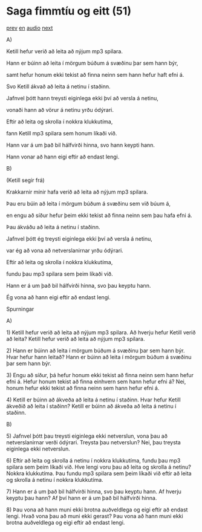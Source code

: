 # Saga fimmtíu og eitt (51)

[prev](../is/story_50.md)
[en](../en/story_51.md)
[audio](../audio/story_51.mp3)
[next](../is/story_52.md)

A\)

Ketill hefur verið að leita að nýjum mp3 spilara.

Hann er búinn að leita í mörgum búðum á svæðinu þar sem hann býr,

samt hefur honum ekki tekist að finna neinn sem hann hefur haft efni á.

Svo Ketill ákvað að leita á netinu í staðinn.

Jafnvel þótt hann treysti eiginlega ekki því að versla á netinu,

vonaði hann að vörur á netinu yrðu ódýrari.

Eftir að leita og skrolla í nokkra klukkutíma,

fann Ketill mp3 spilara sem honum líkaði við.

Hann var á um það bil hálfvirði hinna, svo hann keypti hann.

Hann vonar að hann eigi eftir að endast lengi.

B\)

(Ketill segir frá)

Krakkarnir mínir hafa verið að leita að nýjum mp3 spilara.

Þau eru búin að leita í mörgum búðum á svæðinu sem við búum á,

en engu að síður hefur þeim ekki tekist að finna neinn sem þau hafa efni
á.

Þau ákváðu að leita á netinu í staðinn.

Jafnvel þótt ég treysti eiginlega ekki því að versla á netinu,

var ég að vona að netverslanirnar yrðu ódýrari.

Eftir að leita og skrolla í nokkra klukkutíma,

fundu þau mp3 spilara sem þeim líkaði við.

Hann er á um það bil hálfvirði hinna, svo þau keyptu hann.

Ég vona að hann eigi eftir að endast lengi.

Spurningar

A\)

1\) Ketill hefur verið að leita að nýjum mp3 spilara. Að hverju hefur
Ketill verið að leita? Ketill hefur verið að leita að nýjum mp3 spilara.

2\) Hann er búinn að leita í mörgum búðum á svæðinu þar sem hann býr.
Hvar hefur hann leitað? Hann er búinn að leita í mörgum búðum á svæðinu
þar sem hann býr.

3\) Engu að síður, þá hefur honum ekki tekist að finna neinn sem hann
hefur efni á. Hefur honum tekist að finna einhvern sem hann hefur efni
á? Nei, honum hefur ekki tekist að finna neinn sem hann hefur efni á.

4\) Ketill er búinn að ákveða að leita á netinu í staðinn. Hvar hefur
Ketill ákveðið að leita í staðinn? Ketill er búinn að ákveða að leita á
netinu í staðinn.

B\)

5\) Jafnvel þótt þau treysti eiginlega ekki netverslun, vona þau að
netverslanirnar verði ódýrari. Treysta þau netverslun? Nei, þau treysta
eiginlega ekki netverslun.

6\) Eftir að leita og skrolla á netinu í nokkra klukkutíma, fundu þau
mp3 spilara sem þeim líkaði við. Hve lengi voru þau að leita og skrolla
á netinu? Nokkra klukkutíma. Þau fundu mp3 spilara sem þeim líkaði við
eftir að leita og skrolla á netinu í nokkra klukkutíma.

7\) Hann er á um það bil hálfvirði hinna, svo þau keyptu hann. Af hverju
keyptu þau hann? Af því hann er á um það bil hálfvirði hinna.

8\) Þau vona að hann muni ekki brotna auðveldlega og eigi eftir að
endast lengi. Hvað vona þau að muni ekki gerast? Þau vona að hann muni
ekki brotna auðveldlega og eigi eftir að endast lengi.
